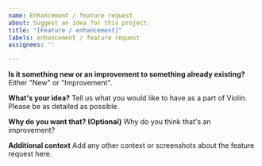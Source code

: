 ```yaml
---
name: Enhancement / feature request
about: Suggest an idea for this project.
title: "[Feature / enhancement]"
labels: enhancement / feature request
assignees: ''

---
```


**Is it something new or an improvement to something already existing?**
Either "New" or "Improvement".

**What's your idea?**
Tell us what you would like to have as a part of Violin. Please be as detailed as possible.

**Why do you want that? (Optional)**
Why do you think that's an improvement?

**Additional context**
Add any other context or screenshots about the feature request here.
